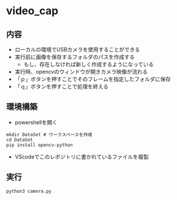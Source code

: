 # video_cap
## 内容
 - ローカルの環境でUSBカメラを使用することができる
 - 実行前に画像を保存するフォルダのパスを作成する
   - もし、存在しなければ新しく作成するようになっている
 - 実行時、opencvのウィンドウが開きカメラ映像が流れる
 - 「ｐ」ボタンを押すことでそのフレームを指定したフォルダに保存
 - 「ｑ」ボタンを押すことで処理を終える
## 環境構築
 - powershellを開く
~~~bash!
mkdir DataSet # ワークスペースを作成
cd DataSet
pip install opencv-python
~~~
 - VScodeでこのレポジトリに書かれているファイルを複製
## 実行
~~~bash!
python3 camera.py
~~~
